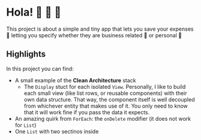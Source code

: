 # Hola! 👋 👾 🎲 

This project is about a simple and tiny app that lets you save your expenses :money_with_wings: letting you specify whether they are business related :briefcase: or personal :see_no_evil:

## Highlights

In this project you can find:
- A small example of the **Clean Architecture** stack
  - The `Display` stuct for each isolated `View`. Personally, I like to build each small view (like list rows, or reusable components) with their own data structure. That way, the component itself is well decoupled from whichever entity that makes use of it. You only need to know that it will work fine if you pass the data it expects.
- An amazing quirk from `ForEach`: the `onDelete` modifier (it does not work for `List`)
- One `List` with two sectinos inside
